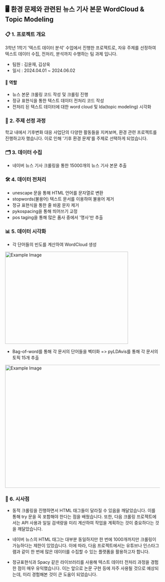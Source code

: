 ## 🖥️ 환경 문제와 관련된 뉴스 기사 본문 WordCloud & Topic Modeling

### 📋 1. 프로젝트 개요
3학년 1학기 '텍스트 데이터 분석' 수업에서 진행한 프로젝트로, 자유 주제를 선정하여 텍스트 데이터 수집, 전처리, 분석까지 수행하는 팀 과제 입니다.
- 팀원 : 김윤재, 김상욱
- 일시 : 2024.04.01 ~ 2024.06.02

#### 📌 역할
- 뉴스 본문 크롤링 코드 작성 및 크롤링 진행
- 정규 표현식을 통한 텍스트 데이터 전처리 코드 작성
- 전처리 된 텍스트 데이터에 대한 word cloud 및 lda(topic modeling) 시각화 

### 🎯 2. 주제 선정 과정
학교 내에서 기후변화 대응 사업단의 다양한 활동들을 지켜보며, 환경 관련 프로젝트를 진행하고자 했습니다. 이로 인해 '기후 환경 문제'를 주제로 선택하게 되었습니다.

### 🗂️ 3. 데이터 수집
- 네이버 뉴스 기사 크롤링을 통한 15000개의 뉴스 기사 본문 추출

### 🛠️ 4. 데이터 전처리
- unescape 문을 통해 HTML 언어를 문자열로 변환
- stopwords(불용어) 텍스트 문서를 이용하여 불용어 제거
- 정규 표현식을 통한 줄 바꿈 문자 제거
- pykospacing을 통해 띄어쓰기 교정
- pos taging을 통해 많은 품사 중에서 '명사'만 추출

### 📊 5. 데이터 시각화
- 각 단어들의 빈도를 계산하여 WordCloud 생성
<img src="https://github.com/yunjaeekim/Contest/assets/133327199/3b7024b7-4e41-46c5-bcc3-18f90b00067b" alt="Example Image" width="400" height="300"/>

- Bag-of-word를 통해 각 문서의 단어들을 벡터화 => pyLDAvis를 통해 각 문서의 토픽 15개 추출
  
<img src="https://github.com/yunjaeekim/Contest/assets/133327199/6ffe95aa-142f-447e-9a43-4404475ca4e0" alt="Example Image" width="800" height="400"/>

### 📝 6. 시사점
- 동적 크롤링을 진행하면서 HTML 태그들이 달라질 수 있음을 깨달았습니다. 이를 통해 try 문을 꼭 포함해야 한다는 점을 배웠습니다. 또한, 다음 크롤링 프로젝트에서는 API 사용과 일일 검색량을 미리 계산하여 작업을 계획하는 것이 중요하다는 것을 깨달았습니다.

- 네이버 뉴스의 HTML 태그는 대부분 동일하지만 한 번에 1000개까지만 크롤링이 가능하다는 제한이 있었습니다. 이에 따라, 다음 프로젝트에서는 유튜브나 인스타그램과 같이 한 번에 많은 데이터를 수집할 수 있는 플랫폼을 활용하고자 합니다.

- 정규표현식과 Spacy 같은 라이브러리를 사용해 텍스트 데이터 전처리 과정을 경험한 점이 매우 유익했습니다. 이는 앞으로 논문 구현 등에 자주 사용될 것으로 예상되는데, 미리 경험해본 것이 큰 도움이 되었습니다.

